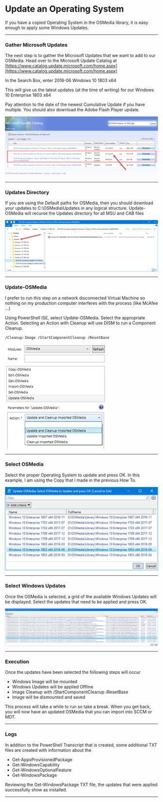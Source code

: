 # Update an Operating System

If you have a copied Operating System in the OSMedia library, it is easy enough to apply some Windows Updates.

---

### Gather Microsoft Updates

The next step is to gather the Microsoft Updates that we want to add to our OSMedia.  Head over to the Microsoft Update Catalog at [https://www.catalog.update.microsoft.com/home.aspx](https://www.catalog.update.microsoft.com/home.aspx)

In the Search Box, enter 2018-06 Windows 10 1803 x64

This will give us the latest updates \(at the time of writing\) for our Windows 10 Enterprise 1803 x64

Pay attention to the date of the newest Cumulative Update if you have multiple.  You should also download the Adobe Flash Player update.

![](/assets/2018-06-18_13-19-27.png)

---

### Updates Directory

If you are using the Default paths for OSMedia, then you should download your updates to C:\OSMedia\Updates in any logical structure.  Update-OSMedia will recurse the Updates directory for all MSU and CAB files

![](/assets/2018-06-22_15-01-36.png)

---

### Update-OSMedia

I prefer to run this step on a network disconnected Virtual Machine so nothing on my production computer interferes with the process \(like McAfee ...\)

Using PowerShell ISE, select Update-OSMedia.  Select the appropriate Action.  Selecting an Action with Cleanup will use DISM to run a Component Cleanup.

```
/Cleanup-Image /StartComponentCleanup /ResetBase
```

![](/assets/2018-06-22_15-04-33b.png)

---

### Select OSMedia

Select the proper Operating System to update and press OK.  In this example, I am using the Copy that I made in the previous How To.

![](/assets/2018-06-22_15-08-04.png)

---

### Select Windows Updates

Once the OSMedia is selected, a grid of the available Windows Updates will be displayed.  Select the updates that need to be applied and press OK.

![](/assets/2018-06-22_15-09-21.png)

---

### Execution

Once the updates have been selected the following steps will occur

* Windows Image will be mounted
* Windows Updates will be applied Offline
* Image Cleanup with /StartComponentCleanup /ResetBase
* Image will be dismounted and saved

This process will take a while to run so take a break.  When you get back, you will now have an updated OSMedia that you can import into SCCM or MDT.



---

### Logs

In addition to the PowerShell Transcript that is created, some additional TXT files are created with information about the

* Get-AppxProvisionedPackage
* Get-WindowsCapability
* Get-WindowsOptionalFeature
* Get-WindowsPackage



Reviewing the Get-WindowsPackage TXT file, the updates that were applied successfully show as installed.



---



